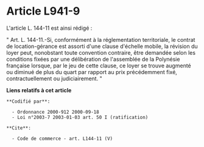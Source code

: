 # Article L941-9

L'article L. 144-11 est ainsi rédigé : 

" Art. L. 144-11.-Si, conformément à la réglementation territoriale, le contrat de location-gérance est assorti d'une clause
d'échelle mobile, la révision du loyer peut, nonobstant toute convention contraire, être demandée selon les conditions fixées
par une délibération de l'assemblée de la Polynésie française lorsque, par le jeu de cette clause, ce loyer se trouve
augmenté ou diminué de plus du quart par rapport au prix précédemment fixé, contractuellement ou judiciairement. "

**Liens relatifs à cet article**

	**Codifié par**:

	  - Ordonnance 2000-912 2000-09-18
	  - Loi n°2003-7 2003-01-03 art. 50 I (ratification)

	**Cite**:

	  - Code de commerce - art. L144-11 (V)
